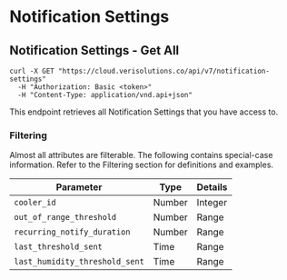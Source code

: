 # Notification Settings

## Notification Settings - Get All

```shell
curl -X GET "https://cloud.verisolutions.co/api/v7/notification-settings"
  -H "Authorization: Basic <token>"
  -H "Content-Type: application/vnd.api+json"
```

This endpoint retrieves all Notification Settings that you have access to.

### Filtering

Almost all attributes are filterable. The following contains special-case information. Refer to the Filtering section for definitions and examples.

Parameter | Type | Details
--------- | ---- | -----------
`cooler_id` | Number | Integer
`out_of_range_threshold` | Number | Range
`recurring_notify_duration` | Number | Range
`last_threshold_sent` | Time | Range
`last_humidity_threshold_sent` | Time | Range
